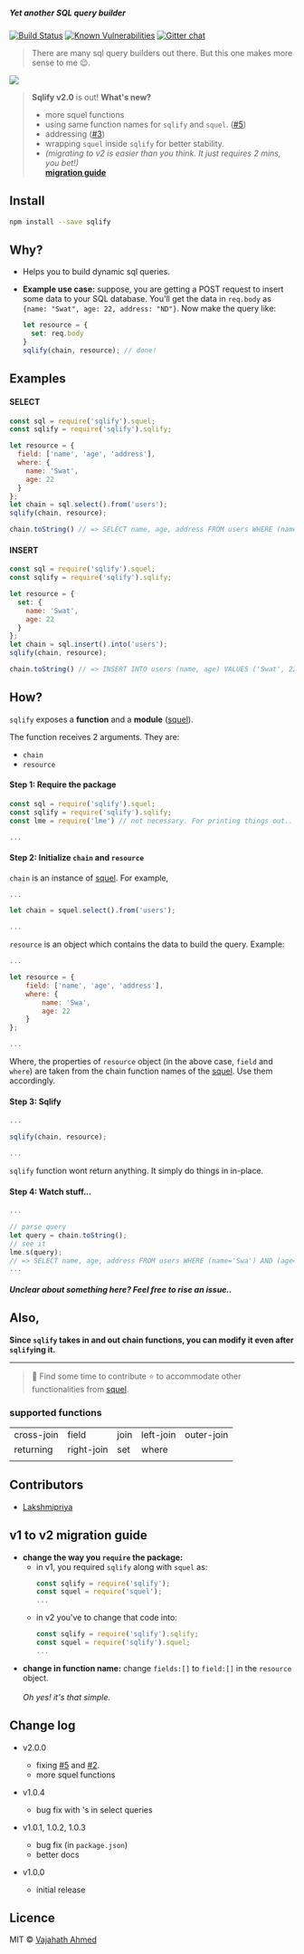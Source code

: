 ##### Yet another SQL query builder

[![Build Status](https://travis-ci.org/vajahath/sqlify.svg?branch=master)](https://travis-ci.org/vajahath/sqlify)
[![Known Vulnerabilities](https://snyk.io/test/npm/sqlify/badge.svg)](https://snyk.io/test/npm/sqlify)
[![Gitter chat](https://badges.gitter.im/npm-sqlify/gitter.png)](https://gitter.im/npm-sqlify/Lobby)

> There are many sql query builders out there. But this one makes more sense to me :wink:.

![](https://raw.githubusercontent.com/vajahath/sqlify/master/media/sqlify.png)


> **Sqlify v2.0** is out! **What's new?**
> - more squel functions
> - using same function names for `sqlify` and `squel`. ([#5](https://github.com/vajahath/sqlify/issues/5))
> - addressing ([#3](https://github.com/vajahath/sqlify/issues/3))
> - wrapping `squel` inside `sqlify` for better stability.
> - *(migrating to v2 is easier than you think. It just requires 2 mins, you bet!)*
>   <br>[**migration guide**](#v1-to-v2-migration-guide)

## Install
```bash
npm install --save sqlify
```
## Why?
- Helps you to build dynamic sql queries.
- **Example use case:** suppose, you are getting a POST request to insert some data to your SQL database.
  You'll get the data in `req.body` as `{name: "Swat", age: 22, address: "ND"}`.
  Now make the query like:

  ```js
  let resource = {
    set: req.body
  }
  sqlify(chain, resource); // done!
  ```

## Examples
#### SELECT
```js
const sql = require('sqlify').squel;
const sqlify = require('sqlify').sqlify;

let resource = {
  field: ['name', 'age', 'address'],
  where: {
    name: 'Swat',
    age: 22
  }
};
let chain = sql.select().from('users');
sqlify(chain, resource);

chain.toString() // => SELECT name, age, address FROM users WHERE (name=Swat) AND (age=22)
```

#### INSERT
```js
const sql = require('sqlify').squel;
const sqlify = require('sqlify').sqlify;

let resource = {
  set: {
    name: 'Swat',
    age: 22
  }
};
let chain = sql.insert().into('users');
sqlify(chain, resource);

chain.toString() // => INSERT INTO users (name, age) VALUES ('Swat', 22)
```

## How?

`sqlify` exposes a **function** and a **module** ([squel](https://www.npmjs.com/package/squel)).

The function receives 2 arguments. They are:
- `chain`
- `resource`

#### Step 1: Require the package
```js
const sql = require('sqlify').squel;
const sqlify = require('sqlify').sqlify;
const lme = require('lme') // not necessary. For printing things out..

...
```

#### Step 2: Initialize `chain` and `resource`
`chain` is an instance of [squel](https://www.npmjs.com/package/squel).
For example,
```js
...

let chain = squel.select().from('users');

...
```

`resource` is an object which contains the data to build the query.
Example:
```js
...

let resource = {
    field: ['name', 'age', 'address'],
    where: {
        name: 'Swa',
        age: 22
    }
};

...
```
Where, the properties of `resource` object (in the above case, `field` and `where`) are taken from the chain function names of the [squel](https://www.npmjs.com/package/squel). Use them accordingly.

#### Step 3: Sqlify
```js
...

sqlify(chain, resource);

...
```

`sqlify` function wont return anything. It simply do things in in-place.

#### Step 4: Watch stuff...
```js
...

// parse query
let query = chain.toString();
// see it
lme.s(query);
// => SELECT name, age, address FROM users WHERE (name='Swa') AND (age=22)
...
```

##### Unclear about something here? Feel free to rise an issue..

## Also,
**Since `sqlify` takes in and out chain functions, you can modify it even after `sqlify`ing it.**

---

> :green_heart: Find some time to contribute :star: to accommodate other functionalities from [squel](https://www.npmjs.com/package/squel).

### supported functions
|            |            |      |           |            |
|------------|------------|------|-----------|------------|
| cross-join | field      | join | left-join | outer-join |
| returning  | right-join | set  | where     |            |
|            |            |      |           |            |

## Contributors

- [Lakshmipriya](https://github.com/lakshmipriyamukundan)


## v1 to v2 migration guide

- **change the way you `require` the package:**
  - in v1, you required `sqlify` along with `squel` as:
    ```js
	const sqlify = require('sqlify');
	const squel = require('squel');
	...
	```
  - in v2 you've to change that code into:
    ```js
	const sqlify = require('sqlify').sqlify;
	const squel = require('sqlify').squel;
	...
	```
- **change in function name:** change `fields:[]` to `field:[]` in the `resource` object.
<br><br>*Oh yes! it's that simple.*

## Change log
- v2.0.0
  - fixing [#5](https://github.com/vajahath/sqlify/issues/5) and [#2](https://github.com/vajahath/sqlify/issues/2).
  - more squel functions
- v1.0.4
  - bug fix with 's in select queries
- v1.0.1, 1.0.2, 1.0.3
  - bug fix (in `package.json`)
  - better docs

- v1.0.0
  - initial release


## Licence
MIT © [Vajahath Ahmed](https://twitter.com/vajahath7)
